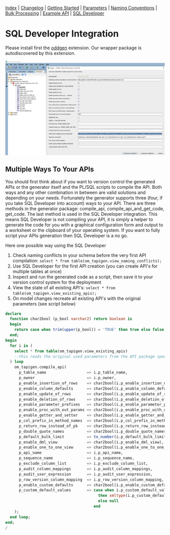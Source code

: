 <!-- nav -->

[Index](README.md)
| [Changelog](changelog.md)
| [Getting Started](getting-started.md)
| [Parameters](parameters.md)
| [Naming Conventions](naming-conventions.md)
| [Bulk Processing](bulk-processing.md)
| [Example API](example-api.md)
| [SQL Developer](sql-developer-integration.md)

<!-- navstop -->

# SQL Developer Integration

Please install first the [oddgen](https://www.oddgen.org/) extension. Our wrapper package is autodiscovered by this extension.

![SQL Developer Integration](images/sql-developer-integration.png)

## Multiple Ways To Your APIs

You should first think about if you want to version control the generated APIs or the generator itself and the PL/SQL scripts to compile the API. Both ways and any other combination in between are valid solutions and depending on your needs. Fortunately the generator supports three (four, if you take SQL Developer into account) ways to your API. There are three methods in the generator package: compile_api, compile_api_and_get_code, get_code. The last method is used in the SQL Developer integration. This means SQL Developer is not compiling your API, it is simply a helper to generate the code for you with a graphical configuration form and output to a worksheet or the clipboard of your operating system. If you want to fully script your APIs generation then SQL Developer is a no go.

Here one possible way using the SQL Developer

1. Check naming conflicts in your schema before the very first API compilation: `select * from table(om_tapigen.view_naming_conflicts);`
2. Use SQL Developer for the first API creation (you can create API's for multiple tables at once)
3. Inspect and run the generated code as a script, then save it to your version control system for the deployment
4. View the state of all existing API's: `select * from table(om_tapigen.view_existing_apis);`
5. On model changes recreate all existing API's with the original parameters (see script below)

```sql
declare
  function char2bool (p_bool varchar2) return boolean is
  begin
    return case when trim(upper(p_bool)) = 'TRUE' then true else false end;
  end;
begin
  for i in (
    select * from table(om_tapigen.view_existing_apis)
    --this reads the original used parameters from the API package spec
  ) loop
    om_tapigen.compile_api(
      p_table_name                  => i.p_table_name,
      p_owner                       => i.p_owner,
      p_enable_insertion_of_rows    => char2bool(i.p_enable_insertion_of_rows),
      p_enable_column_defaults      => char2bool(i.p_enable_column_defaults),
      p_enable_update_of_rows       => char2bool(i.p_enable_update_of_rows),
      p_enable_deletion_of_rows     => char2bool(i.p_enable_deletion_of_rows),
      p_enable_parameter_prefixes   => char2bool(i.p_enable_parameter_prefixes),
      p_enable_proc_with_out_params => char2bool(i.p_enable_proc_with_out_params),
      p_enable_getter_and_setter    => char2bool(i.p_enable_getter_and_setter),
      p_col_prefix_in_method_names  => char2bool(i.p_col_prefix_in_method_names),
      p_return_row_instead_of_pk    => char2bool(i.p_return_row_instead_of_pk),
      p_double_quote_names          => char2bool(i.p_double_quote_names),
      p_default_bulk_limit          => to_number(i.p_default_bulk_limit),
      p_enable_dml_view             => char2bool(i.p_enable_dml_view),
      p_enable_one_to_one_view      => char2bool(i.p_enable_one_to_one_view),
      p_api_name                    => i.p_api_name,
      p_sequence_name               => i.p_sequence_name,
      p_exclude_column_list         => i.p_exclude_column_list,
      p_audit_column_mappings       => i.p_audit_column_mappings,
      p_audit_user_expression       => i.p_audit_user_expression,
      p_row_version_column_mapping  => i.p_row_version_column_mapping,
      p_enable_custom_defaults      => char2bool(i.p_enable_custom_defaults),
      p_custom_default_values       => case when i.p_custom_default_values is not null
                                         then xmltype(i.p_custom_default_values)
                                         else null
                                       end
    );
  end loop;
end;
/
```
